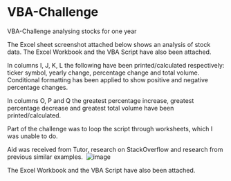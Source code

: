 # VBA-Challenge
VBA-Challenge analysing stocks for one year

The Excel sheet screenshot attached below shows an analysis of stock data.
The Excel Workbook and the VBA Script have also been attached.

In columns I, J, K, L the following have been printed/calculated respectively: ticker symbol, yearly change, percentage change and total volume. Conditional formatting has been applied to show positive and negative percentage changes.

In columns O, P and Q the greatest percentage increase, greatest percentage decrease and greatest total volume have been printed/calculated.

Part of the challenge was to loop the script through worksheets, which I was unable to do.

Aid was received from Tutor, research on StackOverflow and research from previous similar examples. 
![image](https://user-images.githubusercontent.com/130323046/236265520-bc78cdf0-ea99-4c1d-baf8-7c3c7d14aa7c.png)


The Excel Workbook and the VBA Script have also been attached.
